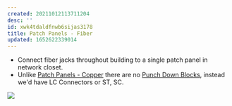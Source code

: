 ```yaml
---
created: 20211012113711204
desc: ''
id: xwk4tdaldfnwb6sijas3178
title: Patch Panels - Fiber
updated: 1652622339014
---
```

   
   
- Connect fiber jacks throughout building to a single patch panel in network closet.   
- Unlike [Patch Panels - Copper](../devlog/patch%20panels%20-%20copper.md) there are no [Punch Down Blocks](../devlog/punch%20down%20blocks.md), instead we'd have LC Connectors or ST, SC.   
   
![](https://raw.githubusercontent.com/zubayrrr/twiki/main/bin/image.5qjxob89yob.png)